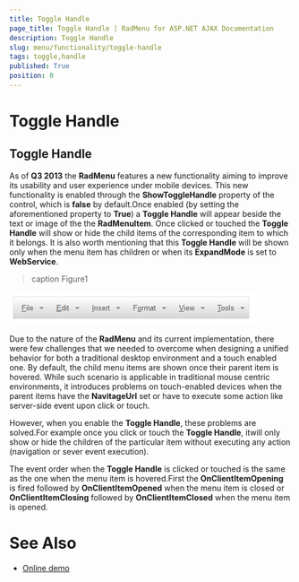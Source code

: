 ```yaml
---
title: Toggle Handle
page_title: Toggle Handle | RadMenu for ASP.NET AJAX Documentation
description: Toggle Handle
slug: menu/functionality/toggle-handle
tags: toggle,handle
published: True
position: 0
---
```


# Toggle Handle



## Toggle Handle

As of **Q3 2013** the **RadMenu** features a new functionality aiming to improve its usability and user experience under mobile devices. This new functionality is enabled through the **ShowToggleHandle** property of the control, which is **false** by default.Once enabled (by setting the aforementioned property to **True**) a **Toggle Handle** will appear beside the text or image of the the **RadMenuItem**. Once clicked or touched the **Toggle Handle** will show or hide the child items of the corresponding item to which it belongs. It is also worth mentioning that this **Toggle Handle** will be shown only when the menu item has children or when its **ExpandMode** is set to **WebService**.
>caption Figure1

![Menu Toggle Handle](images/menu_togglehandle.png)

Due to the nature of the **RadMenu** and its current implementation, there were few challenges that we needed to overcome when designing a unified behavior for both a traditional desktop environment and a touch enabled one. By default, the child menu items are shown once their parent item is hovered. While such scenario is applicable in traditional mouse centric environments, it introduces problems on touch-enabled devices when the parent items have the **NavitageUrl** set or have to execute some action like server-side event upon click or touch.

However, when you enable the **Toggle Handle**, these problems are solved.For example once you click or touch the **Toggle Handle**, itwill only show or hide the children of the particular item without executing any action (navigation or sever event execution).

The event order when the **Toggle Handle** is clicked or touched is the same as the one when the menu item is hovered.First the **OnClientItemOpening** is fired followed by **OnClientItemOpened** when the menu item is closed or **OnClientItemClosing** followed by **OnClientItemClosed** when the menu item is opened.

# See Also

 * [Online demo](http://demos.telerik.com/aspnet-ajax-beta/menu/examples/functionality/togglehandle/defaultcs.aspx)
